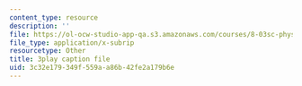 ```yaml
---
content_type: resource
description: ''
file: https://ol-ocw-studio-app-qa.s3.amazonaws.com/courses/8-03sc-physics-iii-vibrations-and-waves-fall-2016/3c32e179349f559aa86b42fe2a179b6e_In0E5_JrPpo.vtt
file_type: application/x-subrip
resourcetype: Other
title: 3play caption file
uid: 3c32e179-349f-559a-a86b-42fe2a179b6e
---
```

